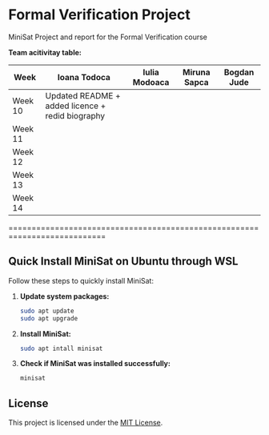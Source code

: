 # Formal Verification Project

MiniSat Project and report for the Formal Verification course

**Team acitivitay table:**

|   Week   | Ioana Todoca   | Iulia Modoaca | Miruna Sapca | Bogdan Jude|
|----------|----------------|---------------|--------------|------------|
| Week 10  | Updated README + added licence + redid biography |               |              |            |
| Week 11  |                |               |              |            |
| Week 12  |                |               |              |            |
| Week 13  |                |               |              |            |
| Week 14  |                |               |              |            |



===========================================================================

## Quick Install MiniSat on Ubuntu through WSL

Follow these steps to quickly install MiniSat:

1. **Update system packages:**
   ```bash
   sudo apt update
   sudo apt upgrade

2.  **Install MiniSat:**
    ```bash
    sudo apt intall minisat

3.  **Check if MiniSat was installed successfully:**
    ```bash
    minisat 

## License
This project is licensed under the [MIT License](LICENSE).

